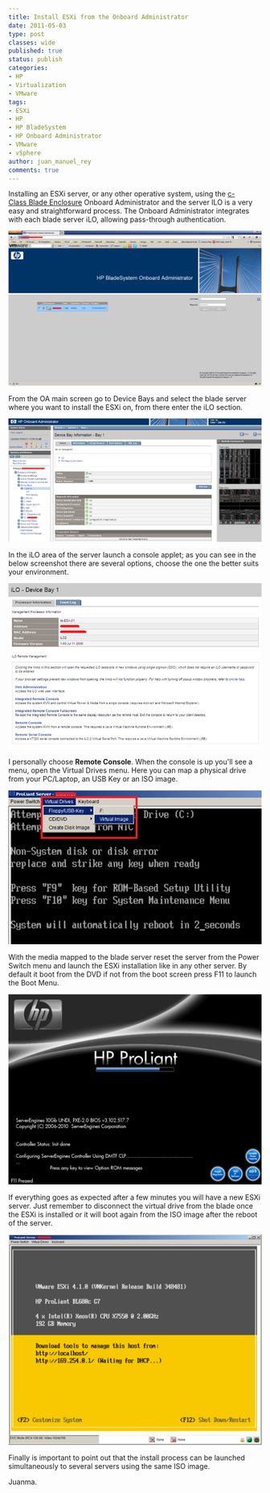```yaml
---
title: Install ESXi from the Onboard Administrator
date: 2011-05-03
type: post
classes: wide
published: true
status: publish
categories:
- HP
- Virtualization
- VMware
tags:
- ESXi
- HP
- HP BladeSystem
- HP Onboard Administrator
- VMware
- vSphere
author: juan_manuel_rey
comments: true
---
```


Installing an ESXi server, or any other operative system, using the [c-Class Blade Enclosure](http://h18004.www1.hp.com/products/blades/components/enclosures/c-class/index.html) Onboard Administrator and the server ILO is a very easy and straightforward process. The Onboard Administrator integrates with each blade server iLO, allowing pass-through authentication.

[![](/assets/images/oa.png "Onboard Administrator")]({{site.url}}/assets/images/oa.png)

From the OA main screen go to Device Bays and select the blade server where you want to install the ESXi on, from there enter the iLO section.

[![](/assets/images/device_bay1.png "Device Bay selection")]({{site.url}}/assets/images/device_bay1.png)

In the iLO area of the server launch a console applet; as you can see in the below screenshot there are several options, choose the one the better suits your environment.

[![](/assets/images/ilo.png "iLO applets")]({{site.url}}/assets/images/ilo.png)

I personally choose **Remote Console**. When the console is up you'll see a menu, open the Virtual Drives menu. Here you can map a physical drive from your PC/Laptop, an USB Key or an ISO image.

[![](/assets/images/virtual_device.png "Virtual Devices")]({{site.url}}/assets/images/virtual_device.png)

With the media mapped to the blade server reset the server from the Power Switch menu and launch the ESXi installation like in any other server. By default it boot from the DVD if not from the boot screen press F11 to launch the Boot Menu.

[![](/assets/images/boot_screen.png "Proliant boot screen")]({{site.url}}/assets/images/boot_screen.png)

If everything goes as expected after a few minutes you will have a new ESXi server. Just remember to disconnect the virtual drive from the blade once the ESXi is installed or it will boot again from the ISO image after the reboot of the server.

[![](/assets/images/esxi.png "ESXi")]({{site.url}}/assets/images/esxi.png)

Finally is important to point out that the install process can be launched simultaneously to several servers using the same ISO image.

Juanma.
